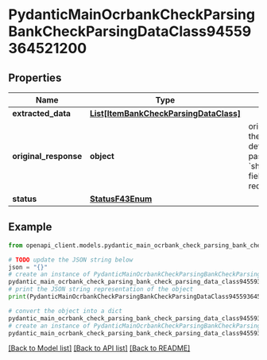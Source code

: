 # PydanticMainOcrbankCheckParsingBankCheckParsingDataClass94559364521200


## Properties

Name | Type | Description | Notes
------------ | ------------- | ------------- | -------------
**extracted_data** | [**List[ItemBankCheckParsingDataClass]**](ItemBankCheckParsingDataClass.md) |  | [optional] 
**original_response** | **object** | original response sent by the provider, hidden by default, show it by passing the &#x60;show_original_response&#x60; field to &#x60;true&#x60; in your request | [optional] 
**status** | [**StatusF43Enum**](StatusF43Enum.md) |  | 

## Example

```python
from openapi_client.models.pydantic_main_ocrbank_check_parsing_bank_check_parsing_data_class94559364521200 import PydanticMainOcrbankCheckParsingBankCheckParsingDataClass94559364521200

# TODO update the JSON string below
json = "{}"
# create an instance of PydanticMainOcrbankCheckParsingBankCheckParsingDataClass94559364521200 from a JSON string
pydantic_main_ocrbank_check_parsing_bank_check_parsing_data_class94559364521200_instance = PydanticMainOcrbankCheckParsingBankCheckParsingDataClass94559364521200.from_json(json)
# print the JSON string representation of the object
print(PydanticMainOcrbankCheckParsingBankCheckParsingDataClass94559364521200.to_json())

# convert the object into a dict
pydantic_main_ocrbank_check_parsing_bank_check_parsing_data_class94559364521200_dict = pydantic_main_ocrbank_check_parsing_bank_check_parsing_data_class94559364521200_instance.to_dict()
# create an instance of PydanticMainOcrbankCheckParsingBankCheckParsingDataClass94559364521200 from a dict
pydantic_main_ocrbank_check_parsing_bank_check_parsing_data_class94559364521200_form_dict = pydantic_main_ocrbank_check_parsing_bank_check_parsing_data_class94559364521200.from_dict(pydantic_main_ocrbank_check_parsing_bank_check_parsing_data_class94559364521200_dict)
```
[[Back to Model list]](../README.md#documentation-for-models) [[Back to API list]](../README.md#documentation-for-api-endpoints) [[Back to README]](../README.md)



